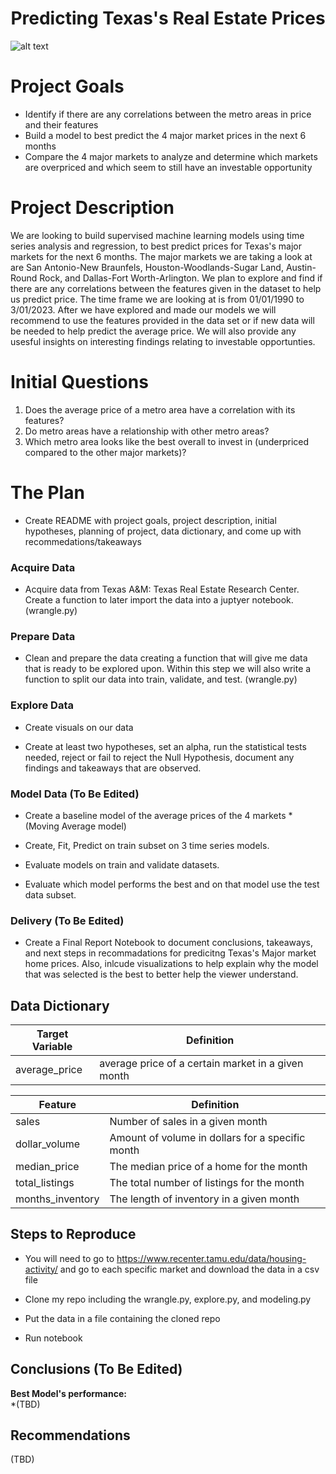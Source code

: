 # <div align="center">Predicting Texas's Real Estate Prices</div>


![alt text](https://cosmic-s3.imgix.net/43a6a620-e671-11eb-b45e-251845c7c90f-TEXAS.png?auto=format&w=1920&q=20)

# Project Goals

 - Identify if there are any correlations between the metro areas in price and their features
 - Build a model to best predict the 4 major market prices in the next 6 months
 - Compare the 4 major markets to analyze and determine which markets are overpriced and which seem to still have an investable opportunity 

# Project Description

We are looking to build supervised machine learning models using time series analysis and regression, to best predict prices for Texas's major markets for the next 6 months. The major markets we are taking a look at are San Antonio-New Braunfels, Houston-Woodlands-Sugar Land, Austin-Round Rock, and Dallas-Fort Worth-Arlington. We plan to explore and find if there are any correlations between the features given in the dataset to help us predict price. The time frame we are looking at is from 01/01/1990 to 3/01/2023. After we have explored and made our models we will recommend to use the features provided in the data set or if new data will be needed to help predict the average price. We will also provide any usesful insights on interesting findings relating to investable opportunties.

# Initial Questions

 1. Does the average price of a metro area have a correlation with its features?
 2. Do metro areas have a relationship with other metro areas?
 3. Which metro area looks like the best overall to invest in (underpriced compared to the other major markets)?


# The Plan

 - Create README with project goals, project description, initial hypotheses, planning of project, data dictionary, and come up with recommedations/takeaways

### Acquire Data
 - Acquire data from Texas A&M: Texas Real Estate Research Center. Create a function to later import the data into a juptyer notebook. (wrangle.py)

### Prepare Data
 - Clean and prepare the data creating a function that will give me data that is ready to be explored upon. Within this step we will also write a function to split our data into train, validate, and test. (wrangle.py) 
 
### Explore Data
- Create visuals on our data 

- Create at least two hypotheses, set an alpha, run the statistical tests needed, reject or fail to reject the Null Hypothesis, document any findings and takeaways that are observed.

### Model Data (To Be Edited)
 - Create a baseline model of the average prices of the 4 markets *(Moving Average model)
 
 - Create, Fit, Predict on train subset on 3 time series models.
 
 - Evaluate models on train and validate datasets.
 
 - Evaluate which model performs the best and on that model use the test data subset.
 
### Delivery (To Be Edited)
 - Create a Final Report Notebook to document conclusions, takeaways, and next steps in recommadations for predicitng Texas's Major market home prices. Also, inlcude visualizations to help explain why the model that was selected is the best to better help the viewer understand. 


## Data Dictionary


| Target Variable |     Definition     |
| --------------- | ------------------ |
|      average_price    | average price of a certain market in a given month |

| Feature  | Definition |
| ------------- | ------------- |
| sales | Number of sales in a given month |
| dollar_volume | Amount of volume in dollars for a specific month  |
| median_price | The median price of a home for the month |
| total_listings | The total number of listings for the month |
| months_inventory | The length of inventory in a given month |


## Steps to Reproduce 

 - You will need to go to https://www.recenter.tamu.edu/data/housing-activity/ and go to each specific market and download the data in a csv file

- Clone my repo including the wrangle.py, explore.py, and modeling.py 

- Put the data in a file containing the cloned repo

- Run notebook

## Conclusions (To Be Edited)

 
**Best Model's performance:<br>**
*(TBD)

## Recommendations
(TBD)
